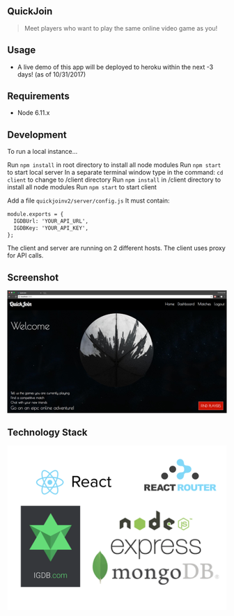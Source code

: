 ## QuickJoin

> Meet players who want to play the same online video game as you!

## Usage

- A live demo of this app will be deployed to heroku within the next -3 days! (as of 10/31/2017)

## Requirements

- Node 6.11.x

## Development

To run a local instance...

Run ```npm install``` in root directory to install all node modules
Run ```npm start``` to start local server
In a separate terminal window type in the command: ```cd client``` to change to /client directory
Run ```npm install``` in /client directory to install all node modules
Run ```npm start``` to start client

Add a file ```quickjoinv2/server/config.js``` It must contain: 
```
module.exports = {
  IGDBUrl: 'YOUR_API_URL',
  IGDBKey: 'YOUR_API_KEY',
};

```

The client and server are running on 2 different hosts. The client uses proxy for API calls.

## Screenshot

![](images/screenshot.png?raw=true)

## Technology Stack

![](images/techstack.png?raw=true)
